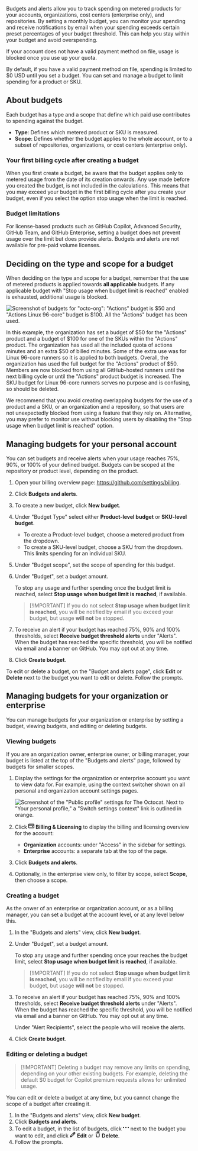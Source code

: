Budgets and alerts allow you to track spending on metered products for your accounts, organizations, cost centers (enterprise only), and repositories. By setting a monthly budget, you can monitor your spending and receive notifications by email when your spending exceeds certain preset percentages of your budget threshold. This can help you stay within your budget and avoid overspending.

If your account does not have a valid payment method on file, usage is blocked once you use up your quota.

By default, if you have a valid payment method on file, spending is limited to $0 USD until you set a budget. You can set and manage a budget to limit spending for a product or SKU.

<!--Billing: default budget-->

## About budgets

Each budget has a type and a scope that define which paid use contributes to spending against the budget.

* **Type**: Defines which metered product or SKU is measured.
* **Scope**: Defines whether the budget applies to the whole account, or to a subset of repositories, organizations, or cost centers (enterprise only).

### Your first billing cycle after creating a budget

When you first create a budget, be aware that the budget applies only to metered usage from the date of its creation onwards. Any use made before you created the budget, is not included in the calculations. This means that you may exceed your budget in the first billing cycle after you create your budget, even if you select the option stop usage when the limit is reached.

### Budget limitations

For license-based products such as GitHub Copilot, Advanced Security, GitHub Team, and GitHub Enterprise, setting a budget does not prevent usage over the limit but does provide alerts.
Budgets and alerts are not available for pre-paid volume licenses.

## Deciding on the type and scope for a budget

When deciding on the type and scope for a budget, remember that the use of metered products is applied towards **all applicable** budgets. If any applicable budget with "Stop usage when budget limit is reached" enabled is exhausted, additional usage is blocked.

![Screenshot of budgets for "octo-org": "Actions" budget is $50 and "Actions Linux 96-core" budget is $100. All the "Actions" budget has been used.](/assets/images/help/billing/org-budget-example.png)

In this example, the organization has set a budget of $50 for the "Actions" product and a budget of $100 for one of the SKUs within the "Actions" product. The organization has used all the included quota of actions minutes and an extra $50 of billed minutes. Some of the extra use was for Linux 96-core runners so it is applied to both budgets. Overall, the organization has used the full budget for the "Actions" product of $50. Members are now blocked from using all GitHub-hosted runners until the next billing cycle or until the "Actions" product budget is increased. The SKU budget for Linux 96-core runners serves no purpose and is confusing, so should be deleted.

We recommend that you avoid creating overlapping budgets for the use of a product and a SKU, or an organization and a repository, so that users are not unexpectedly blocked from using a feature that they rely on. Alternative, you may prefer to monitor use without blocking users by disabling the "Stop usage when budget limit is reached" option.

## Managing budgets for your personal account

You can set budgets and receive alerts when your usage reaches 75%, 90%, or 100% of your defined budget. Budgets can be scoped at the repository or product level, depending on the product.

1. Open your billing overview page: <https://github.com/settings/billing>.

2. Click **Budgets and alerts**.

3. To create a new budget, click **New budget**.

4. Under "Budget Type" select either **Product-level budget** or **SKU-level budget**.

   * To create a Product-level budget, choose a metered product from the dropdown.
   * To create a SKU-level budget, choose a SKU from the dropdown. This limits spending for an individual SKU.

5. Under "Budget scope", set the scope of spending for this budget.

6. Under "Budget", set a budget amount.

   To stop any usage and further spending once the budget limit is reached, select **Stop usage when budget limit is reached**, if available.

   > \[!IMPORTANT] If you do not select **Stop usage when budget limit is reached**, you will be notified by email if you exceed your budget, but usage **will not** be stopped.

7. To receive an alert if your budget has reached 75%, 90% and 100% thresholds, select **Receive budget threshold alerts** under "Alerts". When the budget has reached the specific threshold, you will be notified via email and a banner on GitHub. You may opt out at any time.

8. Click **Create budget**.

To edit or delete a budget, on the "Budget and alerts page", click **Edit** or **Delete** next to the budget you want to edit or delete. Follow the prompts.

## Managing budgets for your organization or enterprise

You can manage budgets for your organization or enterprise by setting a budget, viewing budgets, and editing or deleting budgets.

### Viewing budgets

If you are an organization owner, enterprise owner, or billing manager, your budget is listed at the top of the "Budgets and alerts" page, followed by budgets for smaller scopes.

1. Display the settings for the organization or enterprise account you want to view data for. For example, using the context switcher shown on all personal and organization account settings pages.

   ![Screenshot of the "Public profile" settings for The Octocat. Next to "Your personal profile," a "Switch settings context" link is outlined in orange.](/assets/images/help/settings/context-switcher-button.png)

2. Click **<svg version="1.1" width="16" height="16" viewBox="0 0 16 16" class="octicon octicon-credit-card" aria-label="credit-card" role="img"><path d="M10.75 9a.75.75 0 0 0 0 1.5h1.5a.75.75 0 0 0 0-1.5h-1.5Z"></path><path d="M0 3.75C0 2.784.784 2 1.75 2h12.5c.966 0 1.75.784 1.75 1.75v8.5A1.75 1.75 0 0 1 14.25 14H1.75A1.75 1.75 0 0 1 0 12.25ZM14.5 6.5h-13v5.75c0 .138.112.25.25.25h12.5a.25.25 0 0 0 .25-.25Zm0-2.75a.25.25 0 0 0-.25-.25H1.75a.25.25 0 0 0-.25.25V5h13Z"></path></svg> Billing & Licensing** to display the billing and licensing overview for the account:
   * **Organization** accounts: under "Access" in the sidebar for settings.
   * **Enterprise** accounts: a separate tab at the top of the page.

3. Click **Budgets and alerts**.

4. Optionally, in the enterprise view only, to filter by scope, select **Scope**, then choose a scope.

### Creating a budget

As the onwer of an enterprise or organization account, or as a billing manager, you can set a budget at the account level, or at any level below this.

1. In the "Budgets and alerts" view, click **New budget**.

2. Under "Budget", set a budget amount.

   To stop any usage and further spending once your  reaches the budget limit, select **Stop usage when budget limit is reached**, if available.

   > \[!IMPORTANT] If you do not select **Stop usage when budget limit is reached**, you will be notified by email if you exceed your budget, but usage **will not** be stopped.

3. To receive an alert if your budget has reached 75%, 90% and 100% thresholds, select **Receive budget threshold alerts** under "Alerts". When the budget has reached the specific threshold, you will be notified via email and a banner on GitHub. You may opt out at any time.

   Under "Alert Recipients", select the people who will receive the alerts.

4. Click **Create budget**.

### Editing or deleting a budget

> \[!IMPORTANT] Deleting a budget may remove any limits on spending, depending on your other existing budgets. For example, deleting the default $0 budget for Copilot premium requests allows for unlimited usage.

You can edit or delete a budget at any time, but you cannot change the scope of a budget after creating it.

1. In the "Budgets and alerts" view, click **New budget**.
2. Click **Budgets and alerts**.
3. To edit a budget, in the list of budgets, click <svg version="1.1" width="16" height="16" viewBox="0 0 16 16" class="octicon octicon-kebab-horizontal" aria-label="View actions" role="img"><path d="M8 9a1.5 1.5 0 1 0 0-3 1.5 1.5 0 0 0 0 3ZM1.5 9a1.5 1.5 0 1 0 0-3 1.5 1.5 0 0 0 0 3Zm13 0a1.5 1.5 0 1 0 0-3 1.5 1.5 0 0 0 0 3Z"></path></svg> next to the budget you want to edit, and click **<svg version="1.1" width="16" height="16" viewBox="0 0 16 16" class="octicon octicon-pencil" aria-label="pencil" role="img"><path d="M11.013 1.427a1.75 1.75 0 0 1 2.474 0l1.086 1.086a1.75 1.75 0 0 1 0 2.474l-8.61 8.61c-.21.21-.47.364-.756.445l-3.251.93a.75.75 0 0 1-.927-.928l.929-3.25c.081-.286.235-.547.445-.758l8.61-8.61Zm.176 4.823L9.75 4.81l-6.286 6.287a.253.253 0 0 0-.064.108l-.558 1.953 1.953-.558a.253.253 0 0 0 .108-.064Zm1.238-3.763a.25.25 0 0 0-.354 0L10.811 3.75l1.439 1.44 1.263-1.263a.25.25 0 0 0 0-.354Z"></path></svg> Edit** or **<svg version="1.1" width="16" height="16" viewBox="0 0 16 16" class="octicon octicon-trash" aria-label="trash" role="img"><path d="M11 1.75V3h2.25a.75.75 0 0 1 0 1.5H2.75a.75.75 0 0 1 0-1.5H5V1.75C5 .784 5.784 0 6.75 0h2.5C10.216 0 11 .784 11 1.75ZM4.496 6.675l.66 6.6a.25.25 0 0 0 .249.225h5.19a.25.25 0 0 0 .249-.225l.66-6.6a.75.75 0 0 1 1.492.149l-.66 6.6A1.748 1.748 0 0 1 10.595 15h-5.19a1.75 1.75 0 0 1-1.741-1.575l-.66-6.6a.75.75 0 1 1 1.492-.15ZM6.5 1.75V3h3V1.75a.25.25 0 0 0-.25-.25h-2.5a.25.25 0 0 0-.25.25Z"></path></svg> Delete**.
4. Follow the prompts.